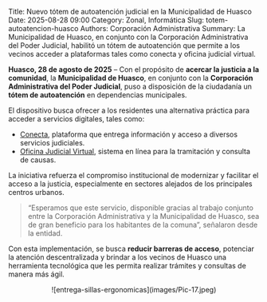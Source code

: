 Title: Nuevo tótem de autoatención judicial en la Municipalidad de Huasco
Date: 2025-08-28 09:00
Category: Zonal, Informática
Slug: totem-autoatencion-huasco
Authors: Corporación Administrativa
Summary: La Municipalidad de Huasco, en conjunto con la Corporación Administrativa del Poder Judicial, habilitó un tótem de autoatención que permite a los vecinos acceder a plataformas tales como conecta y oficina judicial virtual.

**Huasco, 28 de agosto de 2025** – Con el propósito de **acercar la justicia a la comunidad**, la **Municipalidad de Huasco**, en conjunto con la **Corporación Administrativa del Poder Judicial**, puso a disposición de la ciudadanía un **tótem de autoatención** en dependencias municipales.

El dispositivo busca ofrecer a los residentes una alternativa práctica para acceder a servicios digitales, tales como:

- [Conecta](https://conecta.pjud.cl/), plataforma que entrega información y acceso a diversos servicios judiciales.  
- [Oficina Judicial Virtual](https://ojv.pjud.cl/kpitec-ojv-web/views/login.html), sistema en línea para la tramitación y consulta de causas.

La iniciativa refuerza el compromiso institucional de modernizar y facilitar el acceso a la justicia, especialmente en sectores alejados de los principales centros urbanos.

> “Esperamos que este servicio, disponible gracias al trabajo conjunto entre la Corporación Administrativa y la Municipalidad de Huasco, sea de gran beneficio para los habitantes de la comuna”, señalaron desde la entidad.

Con esta implementación, se busca **reducir barreras de acceso**, potenciar la atención descentralizada y brindar a los vecinos de Huasco una herramienta tecnológica que les permita realizar trámites y consultas de manera más ágil.

<center>![entrega-sillas-ergonomicas](images/Pic-17.jpeg)</center>
